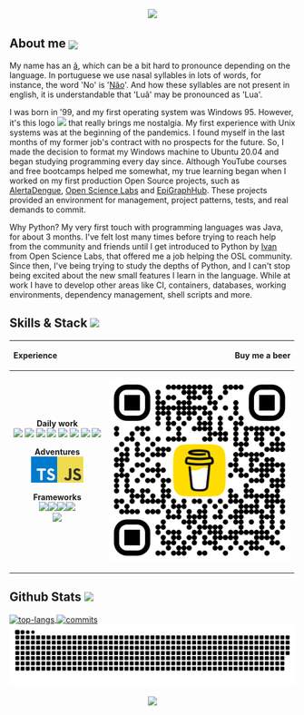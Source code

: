 <p align="center">
  <img src="https://capsule-render.vercel.app/api?type=waving&color=gradient&text=&height=100&section=header"/>
</p>

## <b> About me </b> <a href="https://github.com/DenverCoder1/readme-typing-svg"><img align="center" height="40" src="https://readme-typing-svg.herokuapp.com?lines=Brazilian+🇧🇷;Pythonist+🐍;Dev+Junior+📚;Open+Source/Science+💜✊🏼;"></a>
My name has an [ã](https://en.wikipedia.org/wiki/%C3%83), which can be a bit hard to pronounce depending on the language. In portuguese we use nasal syllables in lots of words, for instance, the word 'No' is '[Não](https://www.youtube.com/watch?v=AwS8GMDHUtM)'. And how these syllables are not present in english, it is understandable that 'Luã' may be pronounced as 'Lua'.

I was born in '99, and my first operating system was Windows 95. However, it's this logo <img width='18px' src='https://4.bp.blogspot.com/-q_JPh3JuXnw/Vugs62LDJwI/AAAAAAAACz4/DymKpX3n1PMMRawm-9C6enBr3-lXf0c2Q/s1600/msdoslogo_zps9f43bc2d.png'> that really brings me nostalgia. My first experience with Unix systems was at the beginning of the pandemics. I found myself in the last months of my former job's contract with no prospects for the future. So, I made the decision to format my Windows machine to Ubuntu 20.04 and began studying programming every day since. Although YouTube courses and free bootcamps helped me somewhat, my true learning began when I worked on my first production Open Source projects, such as [AlertaDengue](https://github.com/AlertaDengue), [Open Science Labs](https://github.com/OpenScienceLabs) and [EpiGraphHub](https://github.com/thegraphnetwork/EpiGraphHub). These projects provided an environment for management, project patterns, tests, and real demands to commit.

Why Python? My very first touch with programming languages was Java, for about 3 months. I've felt lost many times before trying to reach help from the community and friends until I get introduced to Python by [Ivan](https://github.com/xmnlab) from Open Science Labs, that offered me a job helping the OSL community. Since then, I've being trying to study the depths of Python, and I can't stop being excited about the new small features I learn in the language. While at work I have to develop other areas like CI, containers, databases, working environments, dependency management, shell scripts and more.

## <b> Skills & Stack </b> <img height="20" src="https://media.giphy.com/media/WUlplcMpOCEmTGBtBW/giphy.gif">

| <p align='left'>**Experience**</p> | <p align='right'>**Buy me a beer**</p> |
|------ | ---|
|<p align="center">**Daily work**<br><img width='46px' src='https://raw.githubusercontent.com/rahulbanerjee26/githubAboutMeGenerator/main/icons/python.svg'> <img width='46px' src='https://raw.githubusercontent.com/rahulbanerjee26/githubAboutMeGenerator/main/icons/linux.svg'> <img width='46px' src='https://raw.githubusercontent.com/rahulbanerjee26/githubAboutMeGenerator/main/icons/git.svg'> <img width='46px' src="https://avatars.githubusercontent.com/u/13171334?s=200&v=4"> <img width='46px' src='https://raw.githubusercontent.com/rahulbanerjee26/githubAboutMeGenerator/main/icons/docker.svg'> <img width='46px' src='https://raw.githubusercontent.com/rahulbanerjee26/githubAboutMeGenerator/main/icons/postgresql.svg'> <img width='46px' src="https://bashlogo.com/img/symbol/png/full_colored_light.png"> <img width='46px' src='https://upload.wikimedia.org/wikipedia/commons/thumb/3/38/Jupyter_logo.svg/1200px-Jupyter_logo.svg.png'></p><p align="center">**Adventures**<br><img width='46px' src="https://raw.githubusercontent.com/github/explore/80688e429a7d4ef2fca1e82350fe8e3517d3494d/topics/typescript/typescript.png"><img width='46px' src="https://raw.githubusercontent.com/github/explore/80688e429a7d4ef2fca1e82350fe8e3517d3494d/topics/javascript/javascript.png"><br></p><p align="center">**Frameworks**<br><img height='32px' src='https://se.ewi.tudelft.nl/desosa2019/chapters/django/images/django/logo-transparent.png'><img height='32px' src='https://www.logolynx.com/images/logolynx/44/44a14cf111102d366f1416562174136c.png'><img height='32px' src='https://docs.xarray.dev/en/v0.9.0/_images/dataset-diagram-logo.png'><img height='32px' src='https://upload.wikimedia.org/wikipedia/commons/thumb/e/ed/Pandas_logo.svg/512px-Pandas_logo.svg.png?20200209204934'><br><img height='32px' src='https://thorgate.eu/assets/images/logo-celery.png'>| <p align='right'><img width='320px' src='https://github.com/luabida/luabida/blob/5fa0890fea9f1432d912a72dc1ee5097043410c3/img/bmac.png'></p> |



## <b> Github Stats </b> <img src="https://media.giphy.com/media/iY8CRBdQXODJSCERIr/giphy.gif" width="35">
<div>
<a href="https://github.com/luabida">
<img alt="top-langs" align="center" height="170" src="https://github-readme-stats.vercel.app/api/top-langs/?username=luabida&layout=compact&langs_count=16&theme=slateorange&hide=jupyter%20notebook"/>
<a href="https://github.com/luabida">
<img alt="commits" align="center" height="170" src="https://github-readme-stats.vercel.app/api?username=luabida&show_icons=true&theme=slateorange&include_all_commits=true&count_private=true&hide=issues"/>
</div>

<picture>
  <source media="(prefers-color-scheme: dark)" srcset="https://github.com/luabida/luabida/blob/output/github-snake-dark.svg">
  <source media="(prefers-color-scheme: light)" srcset="https://github.com/luabida/luabida/blob/output/github-snake.svg">
  <img alt="github-snake" src="https://github.com/luabida/luabida/blob/output/github-snake.svg">
</picture> 

<p align="center">
  <img src="https://capsule-render.vercel.app/api?type=waving&color=gradient&height=100&section=footer"/>
</p>
